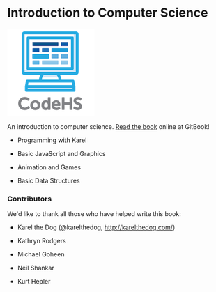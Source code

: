 # Introduction to Computer Science

![CodeHS](static/logo_name_small.png "CodeHS")

An introduction to computer science. [Read the book](http://codehs.gitbooks.io/introcs/content/) online at GitBook!

- Programming with Karel

- Basic JavaScript and Graphics

- Animation and Games

- Basic Data Structures


### Contributors
We'd like to thank all those who have helped write this book:

- Karel the Dog (@karelthedog, http://karelthedog.com/)

- Kathryn Rodgers

- Michael Goheen

- Neil Shankar

- Kurt Hepler


